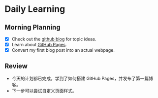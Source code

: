 # Daily Learning
## Morning Planning 
- [x] Check out the [github blog](https://github.blog/) for topic ideas. 
- [x] Learn about [GitHub Pages](https://skills.github.com/#first-day-on-github).
- [x] Convert my first blog post into an actual webpage.

## Review
- 今天的计划都已完成，学到了如何搭建 GitHub Pages，并发布了第一篇博客。
- 下一步可以尝试自定义页面样式。
